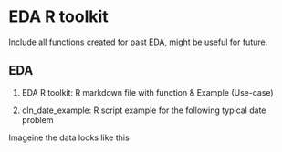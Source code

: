 # EDA R toolkit

Include all functions created for past EDA, might be useful for future. 

## EDA
1. EDA R toolkit: R markdown file with function & Example (Use-case)

2. cln_date_example: R script example for the following typical date problem 

Imageine the data looks like this

